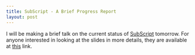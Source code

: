 ```yaml
---
title: SubScript - A Brief Progress Report
layout: post
---
```


I will be making a brief talk on the current status of [SubScript](https://github.com/scala-subscript/subscript) tomorrow. For anyone interested in looking at the slides in more details, they are available at [this](http://www.slideshare.net/anatoliykmetyuk/subscript-a-process-algebra-extension-progress-and-perspectives) link.
